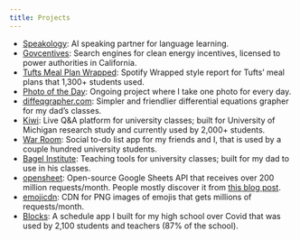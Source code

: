 ```yaml
---
title: Projects
---
```


- [Speakology](https://speakology.ai): AI speaking partner for language learning.
- [Govcentives](https://govcentives.com): Search engines for clean energy incentives, licensed to power authorities in California.
- [Tufts Meal Plan Wrapped](/wrapped): Spotify Wrapped style report for Tufts’ meal plans that 1,300+ students used.
- [Photo of the Day](https://photos.benborgers.com): Ongoing project where I take one photo for every day.
- [diffeqgrapher.com](https://diffeqgrapher.com): Simpler and friendlier differential equations grapher for my dad’s classes.
- [Kiwi](https://ask.kiwi): Live Q&A platform for university classes; built for University of Michigan research study and currently used by 2,000+ students.
- [War Room](https://war.elk.sh): Social to-do list app for my friends and I, that is used by a couple hundred university students.
- [Bagel Institute](https://bagel.institute): Teaching tools for university classes; built for my dad to use in his classes.
- [opensheet](https://opensheet.elk.sh): Open-source Google Sheets API that receives over 200 million requests/month. People mostly discover it from [this blog post](/google-sheets-json).
- [emojicdn](https://emojicdn.elk.sh): CDN for PNG images of emojis that gets millions of requests/month.
- [Blocks](/blocks): A schedule app I built for my high school over Covid that was used by 2,100 students and teachers (87% of the school).
